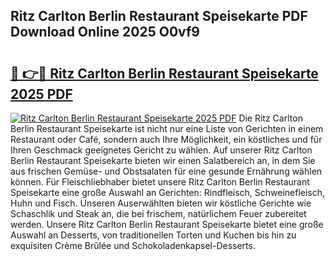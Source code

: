 ## Ritz Carlton Berlin Restaurant Speisekarte PDF Download Online 2025 O0vf9

# <h2><a href="http://gccmtqx.nevu.top/?p=Ritz+Carlton+Berlin+Restaurant+Speisekarte">🔗 👉🔴 Ritz Carlton Berlin Restaurant Speisekarte 2025 PDF</a></h2>

[![Ritz Carlton Berlin Restaurant Speisekarte 2025 PDF](https://i.imgur.com/dBaPXMq.png)](http://gccmtqx.nevu.top/?p=Ritz+Carlton+Berlin+Restaurant+Speisekarte)
Die Ritz Carlton Berlin Restaurant Speisekarte ist nicht nur eine Liste von Gerichten in einem Restaurant oder Café, sondern auch Ihre Möglichkeit, ein köstliches und für Ihren Geschmack geeignetes Gericht zu wählen. Auf unserer Ritz Carlton Berlin Restaurant Speisekarte bieten wir einen Salatbereich an, in dem Sie aus frischen Gemüse- und Obstsalaten für eine gesunde Ernährung wählen können. Für Fleischliebhaber bietet unsere Ritz Carlton Berlin Restaurant Speisekarte eine große Auswahl an Gerichten: Rindfleisch, Schweinefleisch, Huhn und Fisch. Unseren Auserwählten bieten wir köstliche Gerichte wie Schaschlik und Steak an, die bei frischem, natürlichem Feuer zubereitet werden. Unsere Ritz Carlton Berlin Restaurant Speisekarte bietet eine große Auswahl an Desserts, von traditionellen Torten und Kuchen bis hin zu exquisiten Crème Brûlée und Schokoladenkapsel-Desserts.
